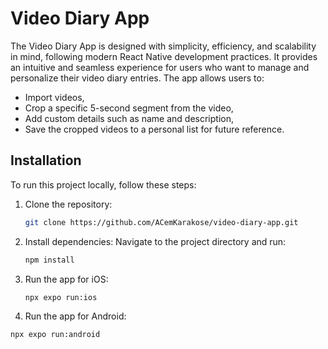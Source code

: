 # Video Diary App

The Video Diary App is designed with simplicity, efficiency, and scalability in mind, following modern React Native development practices. It provides an intuitive and seamless experience for users who want to manage and personalize their video diary entries. The app allows users to:
* Import videos,
* Crop a specific 5-second segment from the video,
* Add custom details such as name and description,
* Save the cropped videos to a personal list for future reference.


## Installation

To run this project locally, follow these steps:

1. Clone the repository:
   ```bash
   git clone https://github.com/ACemKarakose/video-diary-app.git

2. Install dependencies: Navigate to the project directory and run:
   ```bash
   npm install
   
3. Run the app for iOS:
   ```bash
   npx expo run:ios

4.  Run the app for Android:
   ```bash
   npx expo run:android


